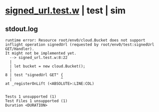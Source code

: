 # [signed_url.test.w](../../../../../../examples/tests/sdk_tests/bucket/signed_url.test.w) | test | sim

## stdout.log
```log
runtime error: Resource root/env0/cloud.Bucket does not support inflight operation signedUrl (requested by root/env0/test:signedUrl GET/Handler).
It might not be implemented yet.
  --> signed_url.test.w:8:22
  | 
  | let bucket = new cloud.Bucket();
  | 
8 | test "signedUrl GET" {
  |                      ^
at _registerOnLift (<ABSOLUTE>:LINE:COL)
 
 
Tests 1 unsupported (1)
Test Files 1 unsupported (1)
Duration <DURATION>
```

